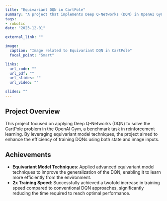 ```yaml
---
title: "Equivariant DQN in CartPole"
summary: "A project that implements Deep Q-Networks (DQN) in OpenAI Gym's CartPole environment, employing equivariant model techniques to achieve faster training speeds."
tags:
- robotic
date: "2023-12-01"

external_link: ""

image:
  caption: "Image related to Equivariant DQN in CartPole"
  focal_point: "Smart"

links:
  url_code: ""
  url_pdf: ""
  url_slides: ""
  url_video: ""

slides: ""
---
```


## Project Overview

This project focused on applying Deep Q-Networks (DQN) to solve the CartPole problem in the OpenAI Gym, a benchmark task in reinforcement learning. By leveraging equivariant model techniques, the project aimed to enhance the efficiency of training DQNs using both state and image inputs.

## Achievements

- **Equivariant Model Techniques**: Applied advanced equivariant model techniques to improve the generalization of the DQN, enabling it to learn more efficiently from the environment.
- **2x Training Speed**: Successfully achieved a twofold increase in training speed compared to conventional DQN approaches, significantly reducing the time required to reach optimal performance.

